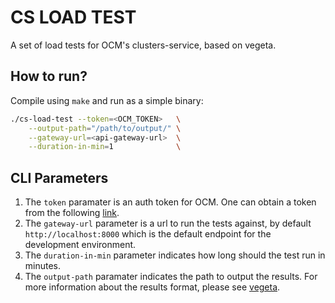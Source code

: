 # CS LOAD TEST

A set of load tests for OCM's clusters-service, based on vegeta.

## How to run?

Compile using `make` and run as a simple binary:

```sh
./cs-load-test --token=<OCM_TOKEN>   \
    --output-path="/path/to/output/" \
    --gateway-url=<api-gateway-url>  \
    --duration-in-min=1              \
```

## CLI Parameters

1. The `token` paramater is an auth token for OCM. One can obtain a token from the following [link](https://qaprodauth.cloud.redhat.com/openshift/token).
2. The `gateway-url` parameter is a url to run the tests against, by default `http://localhost:8000` which is the default endpoint for the development environment.
3. The `duration-in-min` parameter indicates how long should the test run in minutes.
4. The `output-path` paramater indicates the path to output the results. For more information about the results format, please see [vegeta](https://github.com/tsenart/vegeta#report-command).
